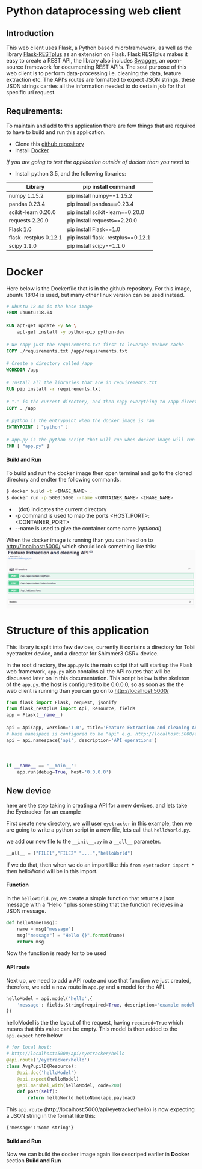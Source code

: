 # Python dataprocessing web client
## Introduction
This web client uses Flask, a Python based microframework, as well as the library [Flask-RESTplus](https://flask-restplus.readthedocs.io/en/stable/) as an extension on  Flask. Flask RESTplus makes it easy to create a REST API, the library also includes [Swagger](https://swagger.io/), an open-source framework for documenting REST API's. The soul purpose of this web client is to perform data-processing i.e. cleaning the data, feature extraction etc. The API's routes are formatted to expect JSON strings, these JSON strings carries all the information needed to do certain job for that specific url request.



## Requirements:
To maintain and add to this application there are few things that are required to have to build and run this application.
- Clone this [github repository](https://github.com/beemmess/FlaskDataprocessing)
- Install [Docker](https://www.docker.com/)

*If you are going to test the application outside of docker than you need to*
- Install python 3.5, and the following libraries:

| Library | pip install command |
| ------ | ------ |
| numpy 1.15.2 |  pip install numpy==1.15.2 |
| pandas 0.23.4 | pip install pandas==0.23.4 |
| scikit-learn 0.20.0 | pip install scikit-learn==0.20.0 |
| requests 2.20.0 | pip install requests==2.20.0 |
| Flask 1.0 |  pip install Flask==1.0 |
|flask-restplus 0.12.1|  pip install flask-restplus==0.12.1 |
|scipy 1.1.0|  pip install scipy==1.1.0 |

# Docker
Here below is the Dockerfile that is in the github repository. For this image, ubuntu 18:04 is used, but many other linux version can be used instead.

```dockerfile
# ubuntu 18.04 is the base image
FROM ubuntu:18.04

RUN apt-get update -y && \
    apt-get install -y python-pip python-dev

# We copy just the requirements.txt first to leverage Docker cache
COPY ./requirements.txt /app/requirements.txt

# Create a directory called /app
WORKDIR /app

# Install all the libraries that are in requirements.txt
RUN pip install -r requirements.txt

# "." is the current directory, and then copy everything to /app directory
COPY . /app

# python is the entrypoint when the docker image is ran
ENTRYPOINT [ "python" ]

# app.py is the python script that will run when docker image will run
CMD [ "app.py" ]
```

#### Build and Run
To build and run the docker image then open terminal and go to the cloned directory and endter the following commands.
```sh
$ docker build -t <IMAGE_NAME> .
$ docker run -p 5000:5000 --name <CONTAINER_NAME> <IMAGE_NAME>
```
- . (dot) indicates the current directory
- -p command is used to map the ports <HOST_PORT>:<CONTAINER_PORT>
- --name is used to give the container some name (*optional*)

When the docker image is running than you can head on to [http://localhost:5000/](http://localhost:5000/) which should look something like this:
![SwaggerUI](/images/swaggerUI.png)


# Structure of this application
This library is split into few devices, currently it contains a directory for Tobii eyetracker device, and a director for Shimmer3 GSR+ device.


In the root directory, the ```app.py``` is the main script that will start up the Flask web framework, ```app.py``` also contains all the API routes that will be discussed later on in this documentation. This script below is the skeleton of the ```app.py```. the host is configured to be 0.0.0.0, so as soon as the the web client is running than you can go on to [http://localhost:5000/](http://localhost:5000/)


```py
from flask import Flask, request, jsonify
from flask_restplus import Api, Resource, fields
app = Flask(__name__)

api = Api(app, version='1.0', title='Feature Extraction and cleaning API')
# base namespace is configured to be "api" e.g. http://localhost:5000/api/
api = api.namespace('api', description='API operations')



if __name__ == '__main__':
    app.run(debug=True, host='0.0.0.0')
```

## New device
here are the step taking in creating a API for a new devices, and lets take the Eyetracker for an example

First create new directory, we will user ```eyetracker``` in this example, then we are going to write a python script in a new file, lets call that ```helloWorld.py```.

we add our new file to the ```__init__.py``` in a ```__all__``` parameter.

```py
__all__ = ("FILE1","FILE2" "....","helloWorld")
```
If we do that, then when we do an import like this ```from eyetracker import *``` then helloWorld will be in this import.
#### Function
in the ```helloWorld.py```, we create a simple function that returns a json message with a "Hello " plus some string that the function recieves in a JSON message.
```py
def helloName(msg):
    name = msg["message"]
    msg["message"] = "Hello {}".format(name)
    return msg
```
Now the function is ready for to be used
#### API route
Next up, we need to add a API route and use that function we just created, therefore, we add a new route in ```app.py``` and a model for the API.


```py
helloModel = api.model('hello',{
    'message': fields.String(required=True, description='example model', example='john')
})
```
helloModel is the the layout of the request, having ```required=True``` which means that this value cant be empty. This model is then added to the ```api.expect``` here below

```py
# for local host:
# http://localhost:5000/api/eyetracker/hello
@api.route('/eyetracker/hello')
class AvgPupilD(Resource):
    @api.doc('helloModel')
    @api.expect(helloModel)
    @api.marshal_with(helloModel, code=200)
    def post(self):
        return helloWorld.helloName(api.payload)
```

This ```api.route``` (http://localhost:5000/api/eyetracker/hello)  is now expecting a JSON string in the format like this:
```
{'message':'Some string'}
```

#### Build and Run
Now we can build the docker image again like descriped earlier in **Docker** section **Build and Run**

